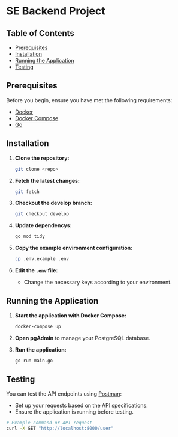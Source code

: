 
# SE Backend Project

## Table of Contents
- [Prerequisites](#prerequisites)
- [Installation](#installation)
- [Running the Application](#running-the-application)
- [Testing](#testing)

## Prerequisites

Before you begin, ensure you have met the following requirements:
- [Docker](https://www.docker.com/get-started)
- [Docker Compose](https://docs.docker.com/compose/)
- [Go](https://golang.org/doc/install)

## Installation

1. **Clone the repository:**
   ```bash
   git clone <repo>
   ```

2. **Fetch the latest changes:**
   ```bash
   git fetch
   ```

3. **Checkout the develop branch:**
   ```bash
   git checkout develop
   ```
4. **Update dependencys:**
   ```bash
   go mod tidy
   ```

5. **Copy the example environment configuration:**
   ```bash
   cp .env.example .env
   ```

6. **Edit the `.env` file:**
   - Change the necessary keys according to your environment.

## Running the Application

1. **Start the application with Docker Compose:**
   ```bash
   docker-compose up
   ```

2. **Open pgAdmin** to manage your PostgreSQL database.

3. **Run the application:**
   ```bash
   go run main.go
   ```

## Testing

You can test the API endpoints using [Postman](https://www.postman.com/):
- Set up your requests based on the API specifications.
- Ensure the application is running before testing.

```bash
# Example command or API request
curl -X GET "http://localhost:8000/user"
```
